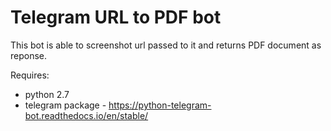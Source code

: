 # Telegram URL to PDF bot

This bot is able to screenshot url passed to it and returns PDF document as reponse.

Requires:
  - python 2.7
  - telegram package - https://python-telegram-bot.readthedocs.io/en/stable/
